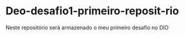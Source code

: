 # Deo-desafio1-primeiro-reposit-rio
Neste repositório será armazenado o meu primeiro desafio no DIO
